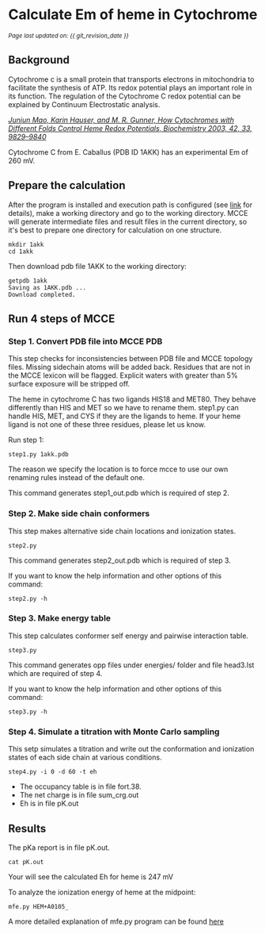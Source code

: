 # Calculate Em of heme in Cytochrome
<small><i>Page last updated on: {{ git_revision_date }}</i></small>

## Background

Cytochrome c is a small protein that transports electrons in mitochondria to facilitate the synthesis of ATP. Its redox potential plays an important role in its function. The regulation of the Cytochrome C redox potential can be explained by Continuum Electrostatic analysis.

*[Junjun Mao, Karin Hauser, and M. R. Gunner, How Cytochromes with Different Folds Control Heme Redox Potentials, Biochemistry 2003, 42, 33, 9829–9840](https://pubs.acs.org/doi/full/10.1021/bi027288k)*


Cytochrome C from E. Caballus (PDB ID 1AKK) has an experimental Em of 260 mV.

## Prepare the calculation

After the program is installed and execution path is configured (see [link](quick.md) for details),
make a working directory and go to the working directory. MCCE will generate intermediate files and result files in
the current directory, so it's best to prepare one directory for calculation on one structure.

```
mkdir 1akk
cd 1akk
```

Then download pdb file 1AKK to the working directory:
```
getpdb 1akk
Saving as 1AKK.pdb ...
Download completed. 
```

## Run 4 steps of MCCE

### Step 1. Convert PDB file into MCCE PDB
This step checks for inconsistencies between PDB file and MCCE topology files.  Missing sidechain atoms will be added back.  Residues that are not in the MCCE lexicon will be flagged.  Explicit waters with greater than 5% surface exposure will be stripped off.  

The heme in cytochrome C has two ligands HIS18 and MET80. They behave differently than HIS and MET so we have to rename them. step1.py can handle HIS, MET, and CYS if they are the ligands to heme. If your heme ligand is not one of these three residues, please let us know.

Run step 1:
```
step1.py 1akk.pdb
```

The reason we specify the location is to force mcce to use our own renaming rules instead of the default one.

This command generates step1_out.pdb which is required of step 2.


### Step 2. Make side chain conformers
This step makes alternative side chain locations and ionization states.

```
step2.py
```

This command generates step2_out.pdb which is required of step 3.

If you want to know the help information and other options of this command:
```
step2.py -h
```

### Step 3. Make energy table
This step calculates conformer self energy and pairwise interaction table.

```
step3.py
```

This command generates opp files under energies/ folder and file head3.lst which are required of step 4.

If you want to know the help information and other options of this command:
```
step3.py -h
```

### Step 4. Simulate a titration with Monte Carlo sampling
This setp simulates a titration and write out the conformation and ionization states of each side chain at various conditions.

```
step4.py -i 0 -d 60 -t eh
```

* The occupancy table is in file fort.38.
* The net charge is in file sum_crg.out
* Eh is in file pK.out

## Results
The pKa report is in file pK.out.

```
cat pK.out
```

Your will see the calculated Eh for heme is 247 mV

To analyze the ionization energy of heme at the midpoint:
```
mfe.py HEM+A0105_
```

A more detailed explanation of mfe.py program can be found [here](tools.md#mfepy)